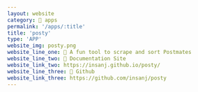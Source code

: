```yaml
---
layout: website
category: 🏬 apps
permalink: '/apps/:title'
title: 'posty'
type: 'APP'
website_img: posty.png
website_line_one: 🍴 A fun tool to scrape and sort Postmates
website_line_two: 🚀 Documentation Site
website_link_two: https://insanj.github.io/posty/
website_line_three: 👾 Github
website_link_three: https://github.com/insanj/posty
---
```

